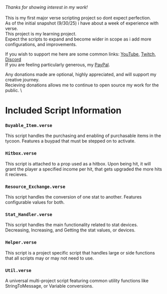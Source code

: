 *Thanks for showing interest in my work!*\
\
This is my first major verse scripting project so dont expect perfection.\
As of the initial snapshot (9/30/25) i have about a week of experience with verse.\
This project is my learning project.\
Expect the scripts to expand and become wider in scope as i add more configurations, and improvements.

If you wish to support me here are some common links: [YouTube](https://www.youtube.com/@CrxzyYT), [Twitch](https://www.twitch.tv/itsrealcrxzy), [Discord](https://discord.gg/RWRhKyby5D)\
If you are feeling particularly generous, my [PayPal](https://www.paypal.com/donate/?hosted_button_id=VWPG8MTMA3CSE).

Any donations made are optional, highly appreciated, and will support my creative journey.\
Recieving donations allows me to continue to open source my work for the public. \

# Included Script Information
### `Buyable_Item.verse`
This script handles the purchasing and enabling of purchasable items in the tycoon. Features a buypad that must be stepped on to activate.

### `Hitbox.verse`
This script is attached to a prop used as a hitbox. Upon being hit, it will grant the player a specified income per hit, that gets upgraded the more hits it recieves. 

### `Resource_Exchange.verse`
This script handles the conversion of one stat to another. Features configurable values for both. 

### `Stat_Handler.verse`
This script handles the main functionality related to stat devices. Decreasing, Increasing, and Getting the stat values, or devices.

### `Helper.verse`
This script is a project specific script that handles large or side functions that all scripts may or may not need to use. 

### `Util.verse`
A universal multi-project script featuring common utility functions like StringToMessage, or Variable conversions. 
